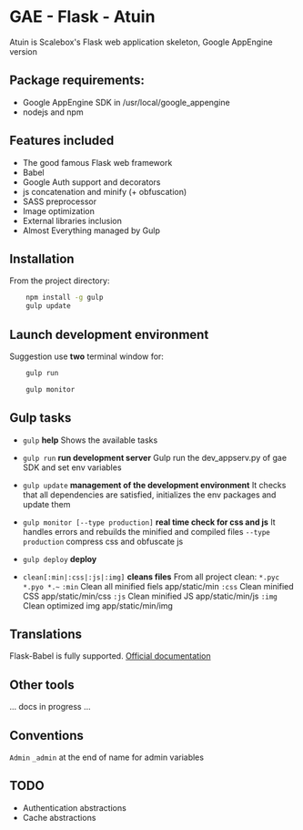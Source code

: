 # GAE - Flask - Atuin

Atuin is Scalebox's Flask web application skeleton, Google AppEngine version

## Package requirements:

 - Google AppEngine SDK in /usr/local/google_appengine
 - nodejs and npm

## Features included

 - The good famous Flask web framework
 - Babel
 - Google Auth support and decorators
 - js concatenation and minify (+ obfuscation)
 - SASS preprocessor
 - Image optimization
 - External libraries inclusion
 - Almost Everything managed by Gulp

## Installation

From the project directory:

```bash
	npm install -g gulp
	gulp update
```

## Launch development environment

Suggestion use **two** terminal window for:
```bash
    gulp run
```
```bash
    gulp monitor
```

## Gulp tasks

 - `gulp`
   **help**
   Shows the available tasks

 - `gulp run`
   **run development server**
   Gulp run the dev_appserv.py of gae SDK and set env variables

 - `gulp update`
    **management of the development environment**
    It checks that all dependencies are satisfied, initializes the env packages and update them

 - `gulp monitor [--type production]`
	**real time check for css and js**
	It handles errors and rebuilds the minified and compiled files
	`--type production` compress css and obfuscate js

 - `gulp deploy`
   **deploy**
   
 - `clean[:min|:css|:js|:img]`
    **cleans files**
	From all project clean: `*.pyc *.pyo *.~`
	`:min` Clean all minified fiels  app/static/min
	`:css` Clean minified CSS  app/static/min/css
	`:js`  Clean minified JS  app/static/min/js
	`:img` Clean optimized img  app/static/min/img

## Translations

Flask-Babel is fully supported. [Official documentation](http://pythonhosted.org/Flask-Babel/)


## Other tools

... docs in progress ...

## Conventions
`Admin` `_admin` at the end of name for admin variables

## TODO

 * Authentication abstractions
 * Cache abstractions
